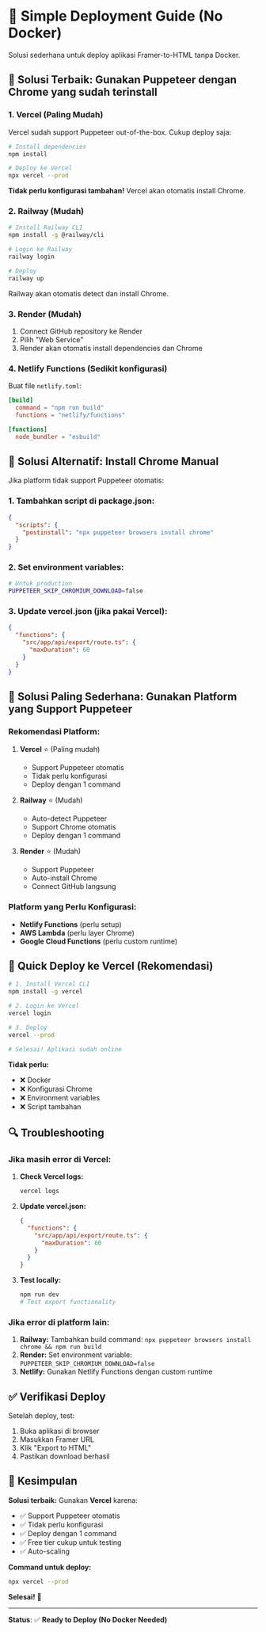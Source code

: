 # 🚀 Simple Deployment Guide (No Docker)

Solusi sederhana untuk deploy aplikasi Framer-to-HTML tanpa Docker.

## 🎯 Solusi Terbaik: Gunakan Puppeteer dengan Chrome yang sudah terinstall

### **1. Vercel (Paling Mudah)**

Vercel sudah support Puppeteer out-of-the-box. Cukup deploy saja:

```bash
# Install dependencies
npm install

# Deploy ke Vercel
npx vercel --prod
```

**Tidak perlu konfigurasi tambahan!** Vercel akan otomatis install Chrome.

### **2. Railway (Mudah)**

```bash
# Install Railway CLI
npm install -g @railway/cli

# Login ke Railway
railway login

# Deploy
railway up
```

Railway akan otomatis detect dan install Chrome.

### **3. Render (Mudah)**

1. Connect GitHub repository ke Render
2. Pilih "Web Service"
3. Render akan otomatis install dependencies dan Chrome

### **4. Netlify Functions (Sedikit konfigurasi)**

Buat file `netlify.toml`:

```toml
[build]
  command = "npm run build"
  functions = "netlify/functions"

[functions]
  node_bundler = "esbuild"
```

## 🔧 Solusi Alternatif: Install Chrome Manual

Jika platform tidak support Puppeteer otomatis:

### **1. Tambahkan script di package.json:**

```json
{
  "scripts": {
    "postinstall": "npx puppeteer browsers install chrome"
  }
}
```

### **2. Set environment variables:**

```bash
# Untuk production
PUPPETEER_SKIP_CHROMIUM_DOWNLOAD=false
```

### **3. Update vercel.json (jika pakai Vercel):**

```json
{
  "functions": {
    "src/app/api/export/route.ts": {
      "maxDuration": 60
    }
  }
}
```

## 🎯 Solusi Paling Sederhana: Gunakan Platform yang Support Puppeteer

### **Rekomendasi Platform:**

1. **Vercel** ⭐ (Paling mudah)

   - Support Puppeteer otomatis
   - Tidak perlu konfigurasi
   - Deploy dengan 1 command

2. **Railway** ⭐ (Mudah)

   - Auto-detect Puppeteer
   - Support Chrome otomatis
   - Deploy dengan 1 command

3. **Render** ⭐ (Mudah)
   - Support Puppeteer
   - Auto-install Chrome
   - Connect GitHub langsung

### **Platform yang Perlu Konfigurasi:**

- **Netlify Functions** (perlu setup)
- **AWS Lambda** (perlu layer Chrome)
- **Google Cloud Functions** (perlu custom runtime)

## 🚀 Quick Deploy ke Vercel (Rekomendasi)

```bash
# 1. Install Vercel CLI
npm install -g vercel

# 2. Login ke Vercel
vercel login

# 3. Deploy
vercel --prod

# Selesai! Aplikasi sudah online
```

**Tidak perlu:**

- ❌ Docker
- ❌ Konfigurasi Chrome
- ❌ Environment variables
- ❌ Script tambahan

## 🔍 Troubleshooting

### **Jika masih error di Vercel:**

1. **Check Vercel logs:**

   ```bash
   vercel logs
   ```

2. **Update vercel.json:**

   ```json
   {
     "functions": {
       "src/app/api/export/route.ts": {
         "maxDuration": 60
       }
     }
   }
   ```

3. **Test locally:**
   ```bash
   npm run dev
   # Test export functionality
   ```

### **Jika error di platform lain:**

1. **Railway:** Tambahkan build command: `npx puppeteer browsers install chrome && npm run build`
2. **Render:** Set environment variable: `PUPPETEER_SKIP_CHROMIUM_DOWNLOAD=false`
3. **Netlify:** Gunakan Netlify Functions dengan custom runtime

## ✅ Verifikasi Deploy

Setelah deploy, test:

1. Buka aplikasi di browser
2. Masukkan Framer URL
3. Klik "Export to HTML"
4. Pastikan download berhasil

## 🎯 Kesimpulan

**Solusi terbaik:** Gunakan **Vercel** karena:

- ✅ Support Puppeteer otomatis
- ✅ Tidak perlu konfigurasi
- ✅ Deploy dengan 1 command
- ✅ Free tier cukup untuk testing
- ✅ Auto-scaling

**Command untuk deploy:**

```bash
npx vercel --prod
```

**Selesai!** 🎉

---

**Status**: ✅ **Ready to Deploy (No Docker Needed)**

